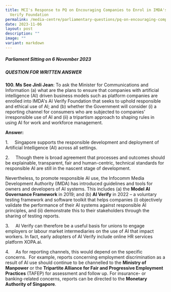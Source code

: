 ```yaml
---
title: MCI's Response to PQ on Encouraging Companies to Enrol in IMDA's AI
  Verify Foundation
permalink: /media-centre/parliamentary-questions/pq-on-encouraging-companies-to-enrol-in-imda/
date: 2023-11-06
layout: post
description: ""
image: ""
variant: markdown
---
```

##### Parliament Sitting on 6 November 2023

##### QUESTION FOR WRITTEN ANSWER

**100. Ms See Jinli Jean**: To ask the Minister for Communications and Information (a) what are the plans to ensure that companies with artificial intelligence (AI) driven business models such as platform companies are enrolled into IMDA's AI Verify Foundation that seeks to uphold responsible and ethical use of AI; and (b) whether the Government will consider (i) a reporting channel for consumers who are subjected to companies’ irresponsible use of AI and (ii) a tripartism approach to shaping rules in using AI for work and workforce management.

**Answer:**

1.     Singapore supports the responsible development and deployment of Artificial Intelligence (AI) across all settings.

2.     Though there is broad agreement that processes and outcomes should be explainable, transparent, fair and human-centric, technical standards for responsible AI are still in the nascent stage of development. 

Nevertheless, to promote responsible AI use, the Infocomm Media Development Authority (IMDA) has introduced guidelines and tools for owners and developers of AI systems. This includes (a) the **Model AI Governance Framework** in 2019; and (b) **AI Verify** in 2022 – a voluntary testing framework and software toolkit that helps companies (i) objectively validate the performance of their AI systems against responsible AI principles, and (ii) demonstrate this to their stakeholders through the sharing of testing reports.

3.     AI Verify can therefore be a useful basis for unions to engage employers or labour market intermediaries on the use of AI that impact workers. In fact, early adopters of AI Verify include online HR services platform XOPA.ai.

4.     As for reporting channels, this would depend on the specific concerns.  For example, reports concerning employment discrimination as a result of AI use should continue to be channelled to the **Ministry of Manpower** or the **Tripartite Alliance for Fair and Progressive Employment Practices** (TAFEP) for assessment and follow up. For insurance- or banking-related concerns, reports can be directed to the **Monetary Authority of Singapore**.